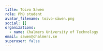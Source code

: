 ```yaml
---
title: Toivo Säwén
role: PhD student
avatar_filename: toivo-säwen.png
social: []
organizations:
  - name: Chalmers University of Technology
email: sawen@chalmers.se
superuser: false
---
```

